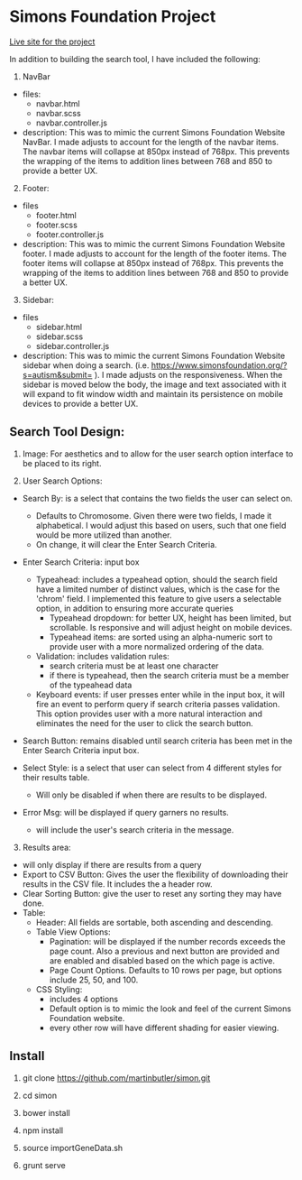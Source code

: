 # Simons Foundation Project

[Live site for the project](http://simonsfoundation.herokuapp.com/)


In addition to building the search tool, I have included the following:

1. NavBar
  * files:
    - navbar.html
    - navbar.scss
    - navbar.controller.js
  * description: This was to mimic the current Simons Foundation Website NavBar. I made adjusts to account for the length of the navbar items.  The navbar items will collapse at 850px instead of 768px.  This prevents the wrapping of the items to addition lines between 768 and 850 to provide a better UX.

2. Footer:
  * files
    - footer.html
    - footer.scss
    - footer.controller.js
  * description: This was to mimic the current Simons Foundation Website footer. I made adjusts to account for the length of the footer items.  The footer items will collapse at 850px instead of 768px.  This prevents the wrapping of the items to addition lines between 768 and 850 to provide a better UX.

3. Sidebar:
  * files
    - sidebar.html
    - sidebar.scss
    - sidebar.controller.js
  * description: This was to mimic the current Simons Foundation Website sidebar when doing a search. (i.e. https://www.simonsfoundation.org/?s=autism&submit= ).  I made adjusts on the responsiveness. When the sidebar is moved below the body, the image and text associated with it will expand to fit window width and maintain its persistence on mobile devices to provide a better UX.

## Search Tool Design:
1. Image: For aesthetics and to allow for the user search option interface to be placed to its right.

2. User Search Options:
  * Search By: is a select that contains the two fields the user can select on.
    - Defaults to Chromosome. Given there were two fields, I made it alphabetical.  I would adjust this based on users, such that one field would be more utilized than another.
    - On change, it will clear the Enter Search Criteria.

  * Enter Search Criteria: input box
    - Typeahead: includes a typeahead option, should the search field have a limited number of distinct values, which is the case for the 'chrom' field.  I implemented this feature to give users a selectable option, in addition to ensuring more accurate queries
      - Typeahead dropdown: for better UX, height has been limited, but scrollable.  Is responsive and will adjust height on mobile devices.
      - Typeahead items: are sorted using an alpha-numeric sort to provide user with a more normalized ordering of the data.
    - Validation: includes validation rules:
      - search criteria must be at least one character
      - if there is typeahead, then the search criteria must be a member of the typeahead data
    - Keyboard events: if user presses enter while in the input box, it will fire an event to perform query if search criteria passes validation.  This option provides user with a more natural interaction and eliminates the need for the user to click the search button.

  * Search Button: remains disabled until search criteria has been met in the Enter Search Criteria input box.

  * Select Style: is a select that user can select from 4 different styles for their results table.
    - Will only be disabled if when there are results to be displayed.

  * Error Msg: will be displayed if query garners no results.
    - will include the user's search criteria in the message.

3. Results area:
  * will only display if there are results from a query
  * Export to CSV Button: Gives the user the flexibility of downloading their results in the CSV file. It includes the a header row.
  * Clear Sorting Button: give the user to reset any sorting they may have done.
  * Table:
    - Header: All fields are sortable, both ascending and descending.
    - Table View Options:
      - Pagination: will be displayed if the number records exceeds the page count. Also a previous and next button are provided and are enabled and disabled based on the which page is active.
      - Page Count Options. Defaults to 10 rows per page, but options include 25, 50, and 100.
    - CSS Styling:
      - includes 4 options
      - Default option is to mimic the look and feel of the current Simons Foundation website.
      - every other row will have different shading for easier viewing.

## Install

1) git clone https://github.com/martinbutler/simon.git

2) cd simon

3) bower install

4) npm install

5) source importGeneData.sh

6) grunt serve
